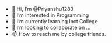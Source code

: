 - 👋 Hi, I’m @Priyanshu1283
- 👀 I’m interested in Programming 
- 🌱 I’m currently learning lnct College 
- 💞️ I’m looking to collaborate on ...
- 📫 How to reach me by college friends.

<!---
Priyanshu1283/Priyanshu1283 is a ✨ special ✨ repository because its `README.md` (this file) appears on your GitHub profile.
You can click the Preview link to take a look at your changes.
--->
